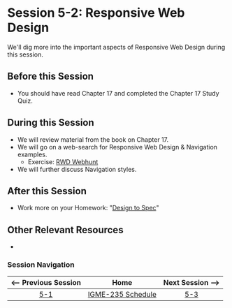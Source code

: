 # Session 5-2: Responsive Web Design

We'll dig more into the important aspects of Responsive Web Design during this session.

## Before this Session
- You should have read Chapter 17 and completed the Chapter 17 Study Quiz.

## During this Session
- We will review material from the book on Chapter 17.
- We will go on a web-search for Responsive Web Design & Navigation examples.
    - Exercise: [RWD Webhunt](../exercises/rwd-webhunt.md)
- We will further discuss Navigation styles.

## After this Session
- Work more on your Homework: "[Design to Spec](https://github.com/tonethar/IGME-235-Shared/blob/master/hw/designtospec.md)"

## Other Relevant Resources
- 

### Session Navigation

| <-- Previous Session |               Home                  | Next Session --> |
|:--------------------:|:-----------------------------------:|:----------------:|
|  [5-1](5-1.md)       | [IGME-235 Schedule](../schedule.md) |   [5-3](5-3.md)  |
